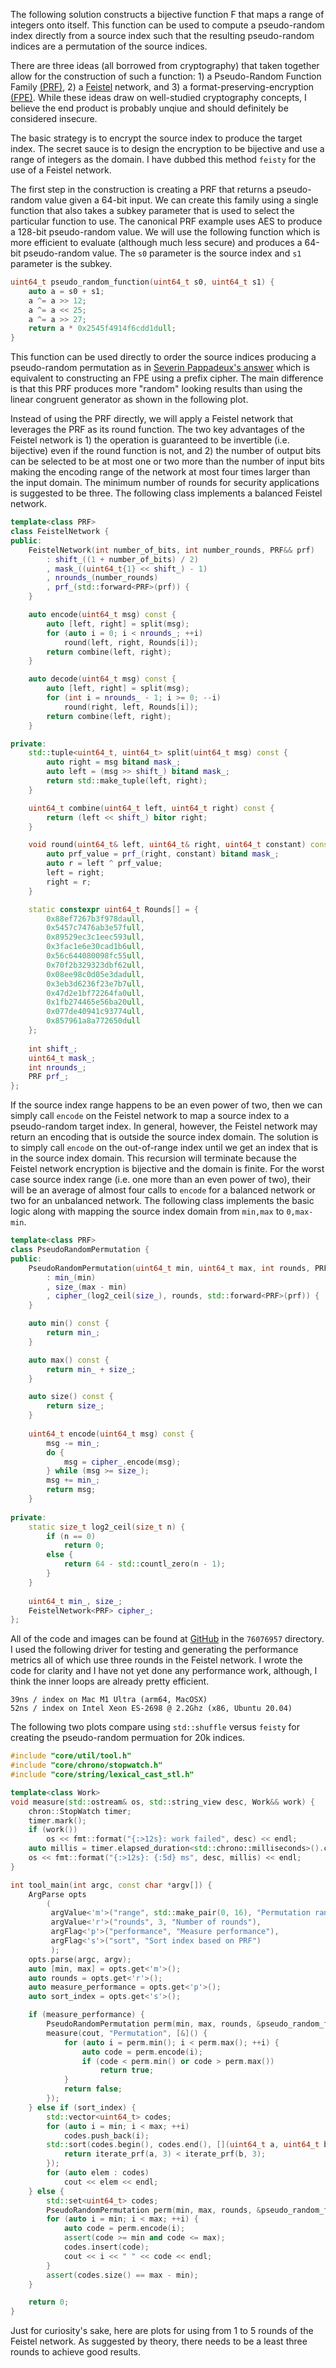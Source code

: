 
The following solution constructs a bijective function F that maps a
range of integers onto itself. This function can be used to compute a
pseudo-random index directly from a source index such that the
resulting pseudo-random indices are a permutation of the source
indices.

There are three ideas (all borrowed from cryptography) that taken
together allow for the construction of such a function: 1) a
Pseudo-Random Function Family [(PRF)][1], 2) a [Feistel][2] network, and
3) a format-preserving-encryption [(FPE)][3].  While these ideas draw on
well-studied cryptography concepts, I believe the end product is
probably unqiue and should definitely be considered insecure.

The basic strategy is to encrypt the source index to produce the
target index. The secret sauce is to design the encryption to be
bijective and use a range of integers as the domain. I have dubbed
this method `feisty` for the use of a Feistel network.

The first step in the construction is creating a PRF that returns a
pseudo-random value given a 64-bit input. We can create this family
using a single function that also takes a subkey parameter that is
used to select the particular function to use. The canonical PRF
example uses AES to produce a 128-bit pseudo-random value. We will
use the following function which is more efficient to evaluate
(although much less secure) and produces a 64-bit pseudo-random
value. The `s0` parameter is the source index and `s1` parameter is
the subkey.

```c++
uint64_t pseudo_random_function(uint64_t s0, uint64_t s1) {
    auto a = s0 + s1;
    a ^= a >> 12;
    a ^= a << 25;
    a ^= a >> 27;
    return a * 0x2545f4914f6cdd1dull;
}
```

This function can be used directly to order the source indices
producing a pseudo-random permutation as in [Severin Pappadeux's
answer](https://stackoverflow.com/a/76082801/1202808) which is
equivalent to constructing an FPE using a prefix cipher. The main
difference is that this PRF produces more "random" looking results
than using the linear congruent generator as shown in the following
plot.

Instead of using the PRF directly, we will apply a Feistel network
that leverages the PRF as its round function. The two key advantages
of the Feistel network is 1) the operation is guaranteed to be
invertible (i.e. bijective) even if the round function is not, and 2)
the number of output bits can be selected to be at most one or two
more than the number of input bits making the encoding range of the
network at most four times larger than the input domain. The minimum
number of rounds for security applications is suggested to be
three. The following class implements a balanced Feistel network.

```c++
template<class PRF>
class FeistelNetwork {
public:
    FeistelNetwork(int number_of_bits, int number_rounds, PRF&& prf)
		: shift_((1 + number_of_bits) / 2)
		, mask_((uint64_t{1} << shift_) - 1)
		, nrounds_(number_rounds)
		, prf_(std::forward<PRF>(prf)) {
    }

    auto encode(uint64_t msg) const {
		auto [left, right] = split(msg);
		for (auto i = 0; i < nrounds_; ++i)
			round(left, right, Rounds[i]);
		return combine(left, right);
    }

    auto decode(uint64_t msg) const {
		auto [left, right] = split(msg);
		for (int i = nrounds_ - 1; i >= 0; --i)
			round(right, left, Rounds[i]);
		return combine(left, right);
    }

private:
    std::tuple<uint64_t, uint64_t> split(uint64_t msg) const {
		auto right = msg bitand mask_;
		auto left = (msg >> shift_) bitand mask_;
		return std::make_tuple(left, right);
    }

    uint64_t combine(uint64_t left, uint64_t right) const {
		return (left << shift_) bitor right;
    }

    void round(uint64_t& left, uint64_t& right, uint64_t constant) const {
		auto prf_value = prf_(right, constant) bitand mask_;
		auto r = left ^ prf_value;
		left = right;
		right = r;
    }

    static constexpr uint64_t Rounds[] = {
		0x88ef7267b3f978daull,
		0x5457c7476ab3e57full,
		0x89529ec3c1eec593ull,
		0x3fac1e6e30cad1b6ull,
		0x56c644080098fc55ull,
		0x70f2b329323dbf62ull,
		0x08ee98c0d05e3dadull,
		0x3eb3d6236f23e7b7ull,
		0x47d2e1bf72264fa0ull,
		0x1fb274465e56ba20ull,
		0x077de40941c93774ull,
		0x857961a8a772650dull
    };
    
    int shift_;
    uint64_t mask_;
    int nrounds_;
    PRF prf_;
};
```

If the source index range happens to be an even power of two, then we
can simply call `encode` on the Feistel network to map a source index
to a pseudo-random target index. In general, however, the Feistel
network may return an encoding that is outside the source index
domain. The solution is to simply call `encode` on the out-of-range
index until we get an index that is in the source index domain. This
recursion will terminate because the Feistel network encryption is
bijective and the domain is finite. For the worst case source index
range (i.e. one more than an even power of two), their will be an
average of almost four calls to `encode` for a balanced network or two
for an unbalanced network. The following class implements the basic
logic along with mapping the source index domain from `min,max` to
`0,max-min`.

```c++
template<class PRF>
class PseudoRandomPermutation {
public:
    PseudoRandomPermutation(uint64_t min, uint64_t max, int rounds, PRF&& prf)
		: min_(min)
		, size_(max - min)
		, cipher_(log2_ceil(size_), rounds, std::forward<PRF>(prf)) { 
    }

    auto min() const {
		return min_;
    }

    auto max() const {
		return min_ + size_;
    }

    auto size() const {
		return size_;
    }
    
    uint64_t encode(uint64_t msg) const {
		msg -= min_;
		do {
			msg = cipher_.encode(msg);
		} while (msg >= size_);
		msg += min_;
		return msg;
	}
    
private:
    static size_t log2_ceil(size_t n) {
		if (n == 0)
			return 0;
		else {
			return 64 - std::countl_zero(n - 1);
		}
    }
    
    uint64_t min_, size_;
    FeistelNetwork<PRF> cipher_;
};
```

All of the code and images can be found at
[GitHub](https://github.com/cpp-core/so.git) in the `76076957`
directory. I used the following driver for testing and generating the
performance metrics all of which use three rounds in the Feistel
network. I wrote the code for clarity and I have not yet done any
performance work, although, I think the inner loops are already pretty
efficient.



```
39ns / index on Mac M1 Ultra (arm64, MacOSX)
52ns / index on Intel Xeon ES-2698 @ 2.2Ghz (x86, Ubuntu 20.04)
```

The following two plots compare using `std::shuffle` versus `feisty`
for creating the pseudo-random permuation for 20k indices.


```c++
#include "core/util/tool.h"
#include "core/chrono/stopwatch.h"
#include "core/string/lexical_cast_stl.h"

template<class Work>
void measure(std::ostream& os, std::string_view desc, Work&& work) {
    chron::StopWatch timer;
    timer.mark();
    if (work())
        os << fmt::format("{:>12s}: work failed", desc) << endl;
    auto millis = timer.elapsed_duration<std::chrono::milliseconds>().count();
    os << fmt::format("{:>12s}: {:5d} ms", desc, millis) << endl;
}

int tool_main(int argc, const char *argv[]) {
    ArgParse opts
        (
         argValue<'m'>("range", std::make_pair(0, 16), "Permutation range min:max"),
         argValue<'r'>("rounds", 3, "Number of rounds"),
         argFlag<'p'>("performance", "Measure performance"),
         argFlag<'s'>("sort", "Sort index based on PRF")
         );
    opts.parse(argc, argv);
    auto [min, max] = opts.get<'m'>();
    auto rounds = opts.get<'r'>();
    auto measure_performance = opts.get<'p'>();
    auto sort_index = opts.get<'s'>();

    if (measure_performance) {
        PseudoRandomPermutation perm(min, max, rounds, &pseudo_random_function);
        measure(cout, "Permutation", [&]() {
            for (auto i = perm.min(); i < perm.max(); ++i) {
                auto code = perm.encode(i);
                if (code < perm.min() or code > perm.max())
                    return true;
            }
            return false;
        });
    } else if (sort_index) {
        std::vector<uint64_t> codes;
        for (auto i = min; i < max; ++i)
            codes.push_back(i);
        std::sort(codes.begin(), codes.end(), [](uint64_t a, uint64_t b) {
            return iterate_prf(a, 3) < iterate_prf(b, 3);
        });
        for (auto elem : codes)
            cout << elem << endl;
    } else {
        std::set<uint64_t> codes;
        PseudoRandomPermutation perm(min, max, rounds, &pseudo_random_function);
        for (auto i = min; i < max; ++i) {
            auto code = perm.encode(i);
            assert(code >= min and code <= max);
            codes.insert(code);
            cout << i << " " << code << endl;
        }
        assert(codes.size() == max - min);
    }

    return 0;
}
```

Just for curiosity's sake, here are plots for using from 1 to 5 rounds
of the Feistel network. As suggested by theory, there needs to be a
least three rounds to achieve good results.



  [1]: https://en.wikipedia.org/wiki/Pseudorandom_function_family
  [2]: https://en.wikipedia.org/wiki/Feistel_cipher
  [3]: https://en.wikipedia.org/wiki/Format-preserving_encryption


